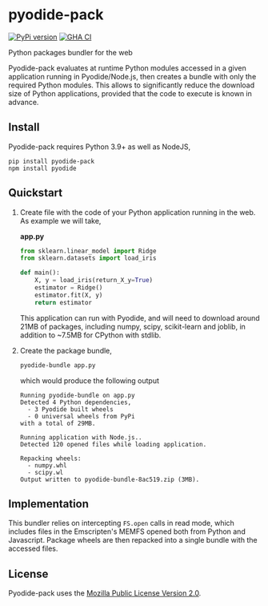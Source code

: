 # pyodide-pack

[![PyPi version](https://img.shields.io/pypi/v/pyodide-pack.svg)](https://pypi.org/project/pyodide-pack)
[![GHA CI](https://github.com/rth/pyodide-pack/actions/workflows/main.yml/badge.svg?branch=main)](https://github.com/rth/pyodide-pack/actions/workflows/main.yml)

Python packages bundler for the web

Pyodide-pack evaluates at runtime Python modules accessed in a given application running in Pyodide/Node.js, then creates a bundle with only the required Python modules. This allows to significantly reduce the download size of Python applications, provided that the code to execute is known in advance.

## Install

Pyodide-pack requires Python 3.9+ as well as NodeJS,
```
pip install pyodide-pack
npm install pyodide
```

## Quickstart

1. Create file with the code of your Python application running in the web. As example we will take,
   
   **app.py**
   ```py
   from sklearn.linear_model import Ridge
   from sklearn.datasets import load_iris

   def main():
       X, y = load_iris(return_X_y=True)
       estimator = Ridge()
       estimator.fit(X, y)
       return estimator
   ```
   This application can run with Pyodide, and will need to download around 21MB of packages, including numpy, scipy, scikit-learn and joblib, in addition to ~7.5MB for CPython with stdlib. 

2. Create the package bundle,
   ```bash
   pyodide-bundle app.py
   ```   
   which would produce the following output
   ```
   Running pyodide-bundle on app.py
   Detected 4 Python dependencies, 
     - 3 Pyodide built wheels
     - 0 universal wheels from PyPi
   with a total of 29MB.

   Running application with Node.js..
   Detected 120 opened files while loading application.

   Repacking wheels:
     - numpy.whl
     - scipy.wl 
   Output written to pyodide-bundle-8ac519.zip (3MB).
   ```
   

## Implementation

This bundler relies on intercepting `FS.open` calls in read mode, which includes files in the Emscripten's MEMFS opened both from Python and Javascript. Package wheels are then repacked into a single bundle with the accessed files.


## License

Pyodide-pack uses the [Mozilla Public License Version 2.0](https://choosealicense.com/licenses/mpl-2.0/).
